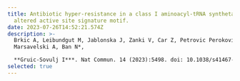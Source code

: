 ```yaml
---
title: Antibiotic hyper-resistance in a class I aminoacyl-tRNA synthetase with
  altered active site signature motif.
date: 2023-07-26T14:52:21.574Z
description: >-
  Brkic A, Leibundgut M, Jablonska J, Zanki V, Car Z, Petrovic Perokovic V,
  Marsavelski A, Ban N*,

  **Gruic-Sovulj I***. Nat Commun. 14 (2023):5498. doi: 10.1038/s41467-023-41244-3.
selected: true
---
```

